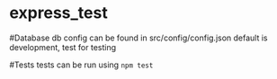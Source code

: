 # express_test

#Database
db config can be found in src/config/config.json
default is development, test for testing

#Tests
tests can be run using `npm test`
